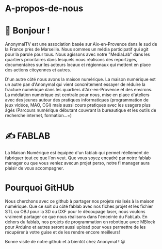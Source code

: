 # A-propos-de-nous

# 👋 Bonjour !

AnonymalTV est une association basée sur Aix-en-Provence dans le sud de la France près de Marseille. Nous sommes un média participatif qui agit pour la parole pour tous. Nous agissons avec notre "MediaLab" dans les quartiers prioritaires dans lesquels nous réalisons des reportzges, documentaires sur les acteurs locaux et régionnaux qui mettent en place des actions citoyennes et autres.

D'un autre côté nous avons la maison numérique. La maison numérique est un autre pan d'Anonymal qui vient concrétement essayer de réduire la fracture numérique dans les quartiers d'Aix-en-Provence et des environs. La médiation numérique est centrale pour nous, mise en place d'ateliers avec des jeunes autour des pratiques informatiques (programmation de jeux vidéos, MAO, CGI) mais aussi cours pratiques avec les usagers plus âgés (Parcours numérique débutant couvrant la bureautique et les outils de recherche internet, formation...=)

# ✍ FABLAB

La Maison Numérique est équipée d'un fablab qui permet réellement de fabriquer tout ce que l'on veut. Que vous soyez encadré par notre fablab manager ou que vous veniez avecun projet perso, notre fl manager aura plaisir de vous accompagner.

# Pourquoi GitHUb

Nous cherchons avec ce github à partager nos projets réalisés à la maison numérique. Que ce soit du côté fablab avec nos fiches projet et les fichier STL ou OBJ pour la 3D ou DXF pour le découpage laser, nous voulons vraiment partager ce que nous réalisons dans l'enceinte du FabLab. 
En dehors du fablab, nos projets de programmation en robotique avec MBlock pour Arduino et autres seront aussi upload pour vous permettre de les récupérer à votre guise et de les rendre encore meilleurs!

Bonne visite de notre github et à bientôt chez Anonymal ! 😀 
